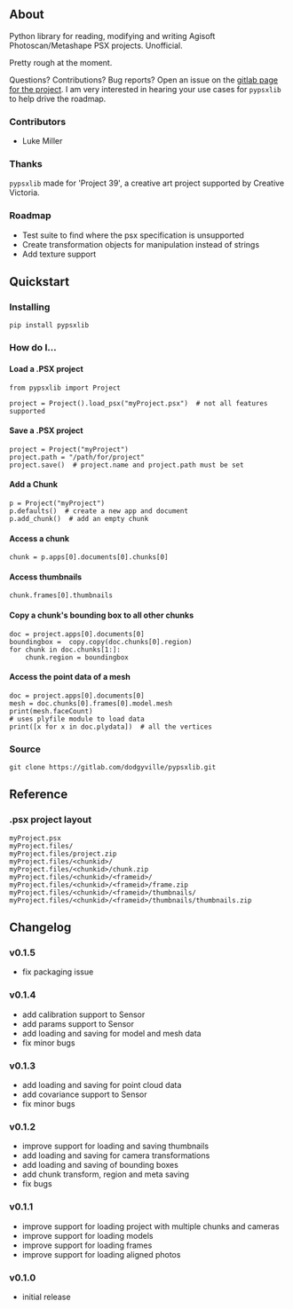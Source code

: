 
## About
Python library for reading, modifying and writing Agisoft Photoscan/Metashape PSX projects. Unofficial.

Pretty rough at the moment. 

Questions? Contributions? Bug reports? Open an issue on the [gitlab page for the project](https://gitlab.com/dodgyville/pypsxlib).
I am very interested in hearing your use cases for `pypsxlib` to help drive the roadmap.

### Contributors
* Luke Miller

### Thanks

`pypsxlib` made for 'Project 39', a creative art project supported by Creative Victoria. 

### Roadmap
* Test suite to find where the psx specification is unsupported
* Create transformation objects for manipulation instead of strings
* Add texture support

## Quickstart

### Installing
```
pip install pypsxlib
```

### How do I...

#### Load a .PSX project
```python3
from pypsxlib import Project 

project = Project().load_psx("myProject.psx")  # not all features supported
```

#### Save a .PSX project
```python3
project = Project("myProject")
project.path = "/path/for/project"
project.save()  # project.name and project.path must be set
```


#### Add a Chunk
```python3
p = Project("myProject")
p.defaults()  # create a new app and document
p.add_chunk()  # add an empty chunk
```

#### Access a chunk
```python3
chunk = p.apps[0].documents[0].chunks[0]
```

#### Access thumbnails
```python3
chunk.frames[0].thumbnails
```

#### Copy a chunk's bounding box to all other chunks
```python3
doc = project.apps[0].documents[0]
boundingbox =  copy.copy(doc.chunks[0].region)
for chunk in doc.chunks[1:]:
    chunk.region = boundingbox
```

#### Access the point data of a mesh
```python3
doc = project.apps[0].documents[0]
mesh = doc.chunks[0].frames[0].model.mesh
print(mesh.faceCount)
# uses plyfile module to load data
print([x for x in doc.plydata])  # all the vertices
```

### Source
```
git clone https://gitlab.com/dodgyville/pypsxlib.git
```

## Reference

### .psx project layout

```
myProject.psx
myProject.files/
myProject.files/project.zip
myProject.files/<chunkid>/
myProject.files/<chunkid>/chunk.zip
myProject.files/<chunkid>/<frameid>/
myProject.files/<chunkid>/<frameid>/frame.zip
myProject.files/<chunkid>/<frameid>/thumbnails/
myProject.files/<chunkid>/<frameid>/thumbnails/thumbnails.zip
```

## Changelog
### v0.1.5
* fix packaging issue

### v0.1.4
* add calibration support to Sensor
* add params support to Sensor
* add loading and saving for model and mesh data
* fix minor bugs

### v0.1.3
* add loading and saving for point cloud data
* add covariance support to Sensor
* fix minor bugs

### v0.1.2
* improve support for loading and saving thumbnails
* add loading and saving for camera transformations
* add loading and saving of bounding boxes
* add chunk transform, region and meta saving
* fix bugs

### v0.1.1
* improve support for loading project with multiple chunks and cameras
* improve support for loading models
* improve support for loading frames
* improve support for loading aligned photos

### v0.1.0
* initial release